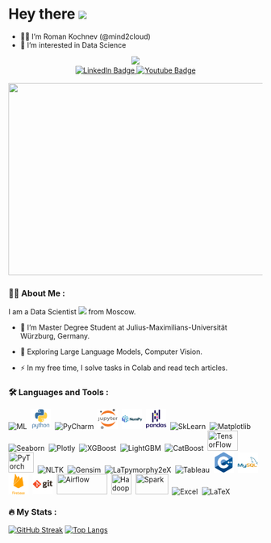 <h1>
  Hey there
  <img src="https://media.giphy.com/media/hvRJCLFzcasrR4ia7z/giphy.gif" width="30px"/>
</h1>

- 👨‍💻 I’m Roman Kochnev (@mind2cloud)
- 👀 I’m interested in Data Science

<!---
mind2cloud/mind2cloud is a ✨ special ✨ repository because its `README.md` (this file) appears on your GitHub profile.
You can click the Preview link to take a look at your changes.
--->

<div id="header" align="center">
  <img src="https://media.giphy.com/media/M9gbBd9nbDrOTu1Mqx/giphy.gif" width="100"/>
</div>

<div id="badges" align="center">
  <a href="https://www.linkedin.com/in/roman-kochnev-b47954233/">
  <img src="https://img.shields.io/badge/LinkedIn-blue?style=for-the-badge&logo=linkedin&logoColor=white" alt="LinkedIn Badge"/>
  </a>
  <a href="https://www.youtube.com/channel/UCa6XiKfIARAFwbCDORqWBaA">
  <img src="https://img.shields.io/badge/YouTube-red?style=for-the-badge&logo=youtube&logoColor=white" alt="Youtube Badge"/>
  </a>
<!--   <img src="https://img.shields.io/badge/Twitter-blue?style=for-the-badge&logo=twitter&logoColor=white" alt="Twitter Badge"/> -->
</div>

<div align="center">
<img src="https://komarev.com/ghpvc/?username=mind2cloud&style=flat-square&color=blue" alt=""/>
</div>

<div align="center">
  <img src="https://media.giphy.com/media/dWesBcTLavkZuG35MI/giphy.gif" width="560" height="380"/>
</div>

### :man_technologist: About Me :
I am a Data Scientist <img src="https://media.giphy.com/media/WUlplcMpOCEmTGBtBW/giphy.gif" width="30"> from Moscow.

- :telescope: I’m Master Degree Student at Julius-Maximilians-Universität Würzburg, Germany.

- :seedling: Exploring Large Language Models, Computer Vision.

- :zap: In my free time, I solve tasks in Colab and read tech articles.

### :hammer_and_wrench: Languages and Tools :
<div>
  <img src="https://cdn-images-1.medium.com/max/1200/1*b9g_bBAfhbtBdEgwLa7fuQ.png" title="ML" alt="ML" width="40" height="40"/>&nbsp;
  <img src="https://github.com/devicons/devicon/blob/master/icons/python/python-original-wordmark.svg" title="Python" alt="Python" width="40" height="40"/>&nbsp;
  <img src="https://upload.wikimedia.org/wikipedia/commons/thumb/1/1d/PyCharm_Icon.svg/1280px-PyCharm_Icon.svg.png" title="PyCharm" alt="PyCharm" width="40" height="40"/>&nbsp;
  <img src="https://github.com/devicons/devicon/blob/master/icons/jupyter/jupyter-original-wordmark.svg" title="Jupyter" alt="Jupyter" width="40" height="40"/>&nbsp;
  <img src="https://github.com/devicons/devicon/blob/master/icons/numpy/numpy-original-wordmark.svg" title="Numpy" alt="Numpy" width="40" height="40"/>&nbsp;
 <img src="https://github.com/devicons/devicon/blob/master/icons/pandas/pandas-original-wordmark.svg" title="Pandas" alt="Pandas" width="40" height="40"/>&nbsp;
  <img src="https://pythobyte.com/wp-content/uploads/2021/03/overview-classification-methods-python-scikit-learn-1.png" title="Scikit-Learn" alt="SkLearn" width="70" height="40"/>&nbsp;
  <img src="https://upload.wikimedia.org/wikipedia/commons/thumb/8/84/Matplotlib_icon.svg/800px-Matplotlib_icon.svg.png"  title="Matplotlib" alt="Matplotlib" width="40" height="40"/>&nbsp;
  <img src="https://static.wixstatic.com/media/921c57_b4bb38aa4b8f4f8ab3d0266a4f8dfbf1~mv2.png" title="Seaborn" alt="Seaborn" width="40" height="40"/>&nbsp;
  <img src="https://www.diglib.org/wp-content/uploads/sites/3/2015/04/Plotly-logo.png" title="Plotly" alt="Plotly" width="40" height="40"/>&nbsp;
  <img src="http://aishelf.org/wp-content/uploads/2018/09/xgboost-e1606751248237.png" title="XGBoost"  alt="XGBoost" width="85" height="35"/>&nbsp;
  <img src="https://user-images.githubusercontent.com/7608904/90947747-e2d40c00-e3fd-11ea-9472-fc79e1a20bd9.png" title="LightGBM"  alt="LightGBM" width="35" height="40"/>&nbsp;
  <img src="https://upload.wikimedia.org/wikipedia/commons/c/cc/CatBoostLogo.png" title="CatBoost"  alt="CatBoost" width="40" height="40"/>&nbsp;
  <img src="https://d3ukgu32nhw07o.cloudfront.net/article/img1_file58a69be334042.jpg" title="TensorFlow" **alt="TensorFlow" width="60" height="40"/>&nbsp;
  <img src="https://1.bp.blogspot.com/-e1a_3UYfASQ/XqQx8JO-M5I/AAAAAAAANOs/wIXq4KZxRjgmhydRlG6u8DhxOKL3U8QmQCLcBGAsYHQ/s400/images.png" title="PyTorch" **alt="PyTorch" width="50" height="40"/>&nbsp;
  <img src="https://mattshomepage.com/images/python_nltk_turquoise.png" title="NLTK"  alt="NLTK" width="40" height="40"/>&nbsp;
  <img src="https://radimrehurek.com/gensim_4.0.0/_images/gensim_logo_positive_complete_tb.png" title="Gensim"  alt="Gensim" width="85" height="40"/>&nbsp;
  <img src="https://static.tildacdn.com/tild3035-3132-4663-b833-613064613136/pymorphy.png" title="pymorphy2"  alt="LaTpymorphy2eX" width="40" height="40"/>&nbsp;
  <img src="https://marketplace.digimind.com/hubfs/Tableau-ICON-1.png" title="Tableau"  alt="Tableau" width="40" height="40"/>&nbsp;
  <img src="https://github.com/devicons/devicon/blob/master/icons/cplusplus/cplusplus-original.svg" title="C++" alt="C++" width="40" height="40"/>&nbsp;
  <img src="https://github.com/devicons/devicon/blob/master/icons/mysql/mysql-original-wordmark.svg" title="MySQL"  alt="MySQL" width="40" height="40"/>&nbsp;
  <img src="https://github.com/devicons/devicon/blob/master/icons/firebase/firebase-plain-wordmark.svg" title="Firebase" alt="Firebase" width="40" height="40"/>&nbsp;
  <img src="https://github.com/devicons/devicon/blob/master/icons/git/git-original-wordmark.svg" title="Git" **alt="Git" width="40" height="40"/>&nbsp;
  <img src="https://res.cloudinary.com/hevo/image/upload/f_auto,q_auto/v1629881695/hevo-learn/AirflowLogo-1.png" title="Airflow" **alt="Airflow" width="100" height="40"/>&nbsp;
  <img src="https://brodewicz.tech/wp-content/uploads/2020/05/output-onlinepngtools.png" title="Hadoop" **alt="Hadoop" width="40" height="40"/>&nbsp;
  <img src="https://s3.ap-south-1.amazonaws.com/s3.studytonight.com/curious/uploads/pictures/1512823737-1.png" title="Spark" **alt="Spark" width="65" height="40"/>&nbsp;
  <img src="https://i.pinimg.com/originals/33/3a/82/333a82a83897548cf70ab4860db833eb.png" title="Excel"  alt="Excel" width="40" height="40"/>&nbsp;
  <img src="https://blog.kathyreid.id.au/wordpress/wp-content/uploads/2020/12/latex-logo-png-transparent-1536x1536.png" title="LaTeX"  alt="LaTeX" width="40" height="40"/>&nbsp;
</div>

### :fire: My Stats :
[![GitHub Streak](http://github-readme-streak-stats.herokuapp.com?user=mind2cloud&theme=navy-gear&date_format=M%20j%5B%2C%20Y%5D)](https://git.io/streak-stats)
[![Top Langs](https://github-readme-stats.vercel.app/api/top-langs/?username=mind2cloud&layout=compact&theme=vision-friendly-dark)](https://github.com/anuraghazra/github-readme-stats)
